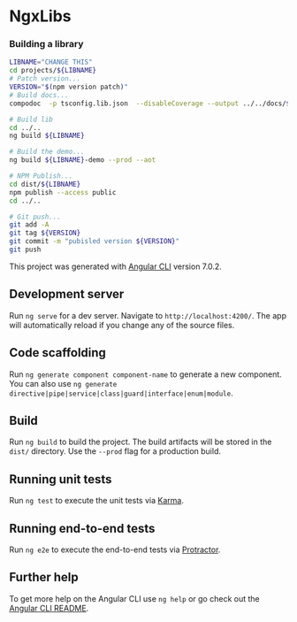 # NgxLibs


### Building a library

```bash
LIBNAME="CHANGE THIS"
cd projects/${LIBNAME}
# Patch version...
VERSION="$(npm version patch)"
# Build docs...
compodoc  -p tsconfig.lib.json  --disableCoverage --output ../../docs/${LIBNAME} -n "@nowzoo/${LIBNAME} - ${VERSION}"

# Build lib
cd ../..
ng build ${LIBNAME}

# Build the demo...
ng build ${LIBNAME}-demo --prod --aot

# NPM Publish...
cd dist/${LIBNAME}
npm publish --access public
cd ../..

# Git push...
git add -A
git tag ${VERSION}
git commit -m "pubisled version ${VERSION}"
git push

```


This project was generated with [Angular CLI](https://github.com/angular/angular-cli) version 7.0.2.

## Development server

Run `ng serve` for a dev server. Navigate to `http://localhost:4200/`. The app will automatically reload if you change any of the source files.

## Code scaffolding

Run `ng generate component component-name` to generate a new component. You can also use `ng generate directive|pipe|service|class|guard|interface|enum|module`.

## Build

Run `ng build` to build the project. The build artifacts will be stored in the `dist/` directory. Use the `--prod` flag for a production build.

## Running unit tests

Run `ng test` to execute the unit tests via [Karma](https://karma-runner.github.io).

## Running end-to-end tests

Run `ng e2e` to execute the end-to-end tests via [Protractor](http://www.protractortest.org/).

## Further help

To get more help on the Angular CLI use `ng help` or go check out the [Angular CLI README](https://github.com/angular/angular-cli/blob/master/README.md).
